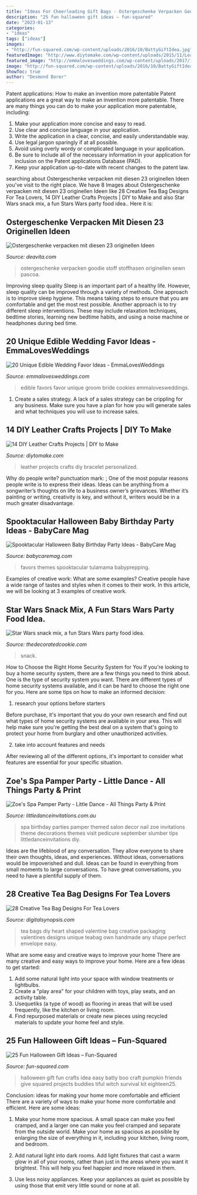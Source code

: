 ```yaml
---
title: "Ideas For Cheerleading Gift Bags - Ostergeschenke Verpacken Goodie Stoff Stoffhasen Originellen Sewn Pascoa"
description: "25 fun halloween gift ideas – fun-squared"
date: "2023-01-13"
categories:
- "ideas"
tags: ["ideas"]
images:
- "http://fun-squared.com/wp-content/uploads/2016/10/BattyGiftIdea.jpg"
featuredImage: "http://www.diytomake.com/wp-content/uploads/2015/11/Leather-bracelet.jpg"
featured_image: "http://emmalovesweddings.com/wp-content/uploads/2017/10/bride-and-groom-cookies-edible-wedding-favors.jpg"
image: "http://fun-squared.com/wp-content/uploads/2016/10/BattyGiftIdea.jpg"
ShowToc: true
author: "Desmond Borer"
---
```



Patent applications: How to make an invention more patentable
Patent applications are a great way to make an invention more patentable. There are many things you can do to make your application more patentable, including: 
1. Make your application more concise and easy to read.
2. Use clear and concise language in your application. 
3. Write the application in a clear, concise, and easily understandable way. 
4. Use legal jargon sparingly if at all possible. 
5. Avoid using overly wordy or complicated language in your application. 
6. Be sure to include all of the necessary information in your application for inclusion on the Patent applications Database (PAD). 
7. Keep your application up-to-date with recent changes to the patent law.

	

		
searching about Ostergeschenke verpacken mit diesen 23 originellen Ideen you've visit to the right place. We have 8 Images about Ostergeschenke verpacken mit diesen 23 originellen Ideen like 28 Creative Tea Bag Designs For Tea Lovers, 14 DIY Leather Crafts Projects | DIY to Make and also Star Wars snack mix, a fun Stars Wars party food idea.. Here it is:
		
    
## Ostergeschenke Verpacken Mit Diesen 23 Originellen Ideen

<img loading=lazy src="http://deavita.com/wp-content/uploads/2016/02/verpacken-ostergeschenke-stoff-hase-basteln-bunt-akzente.jpeg" onerror="this.onerror=null;this.src='https://tse2.mm.bing.net/th?id=OIP.CWN95uGu1rIkFJVC-G2NvAHaLH&amp;pid=15.1';" alt="Ostergeschenke verpacken mit diesen 23 originellen Ideen">

_Source: deavita.com_

>ostergeschenke verpacken goodie stoff stoffhasen originellen sewn pascoa. 

	

Improving sleep quality
Sleep is an important part of a healthy life. However, sleep quality can be improved through a variety of methods. One approach is to improve sleep hygiene. This means taking steps to ensure that you are comfortable and get the most rest possible. Another approach is to try different sleep interventions. These may include relaxation techniques, bedtime stories, learning new bedtime habits, and using a noise machine or headphones during bed time.

    
## 20 Unique Edible Wedding Favor Ideas - EmmaLovesWeddings

<img loading=lazy src="http://emmalovesweddings.com/wp-content/uploads/2017/10/bride-and-groom-cookies-edible-wedding-favors.jpg" onerror="this.onerror=null;this.src='https://tse4.mm.bing.net/th?id=OIP.VLg_5BjBJNTCGey0NPkEHgHaLH&amp;pid=15.1';" alt="20 Unique Edible Wedding Favor Ideas - EmmaLovesWeddings">

_Source: emmalovesweddings.com_

>edible favors favor unique groom bride cookies emmalovesweddings. 

	

1. Create a sales strategy. A lack of a sales strategy can be crippling for any business. Make sure you have a plan for how you will generate sales and what techniques you will use to increase sales.

    
## 14 DIY Leather Crafts Projects | DIY To Make

<img loading=lazy src="http://www.diytomake.com/wp-content/uploads/2015/11/Leather-bracelet.jpg" onerror="this.onerror=null;this.src='https://tse4.mm.bing.net/th?id=OIP.IsXNr_N4XWGdUsPDVZmLQAHaKq&amp;pid=15.1';" alt="14 DIY Leather Crafts Projects | DIY to Make">

_Source: diytomake.com_

>leather projects crafts diy bracelet personalized. 

	

Why do people write?
punctuation mark: ;
One of the most popular reasons people write is to express their ideas. Ideas can be anything from a songwriter’s thoughts on life to a business owner’s grievances. Whether it’s painting or writing, creativity is key, and without it, writers would be in a much greater disadvantage.

    
## Spooktacular Halloween Baby Birthday Party Ideas - BabyCare Mag

<img loading=lazy src="https://www.babycaremag.com/wp-content/uploads/2016/09/35f169f4e4fb11a070a2831bca53336d.jpg" onerror="this.onerror=null;this.src='https://tse4.mm.bing.net/th?id=OIP.Ee0PM7b-y5rgHRl6bONDbQHaKX&amp;pid=15.1';" alt="Spooktacular Halloween Baby Birthday Party Ideas - BabyCare Mag">

_Source: babycaremag.com_

>favors themes spooktacular tulamama babyprepping. 

	

Examples of creative work: What are some examples?
Creative people have a wide range of tastes and styles when it comes to their work. In this article, we will be looking at 3 examples of creative work.

    
## Star Wars Snack Mix, A Fun Stars Wars Party Food Idea.

<img loading=lazy src="https://thedecoratedcookie.com/wp-content/uploads/2015/12/star-wars-snack-mix-pinterest-image.jpg" onerror="this.onerror=null;this.src='https://tse2.mm.bing.net/th?id=OIP.lSQw-d15I4uR8sea-BQHWQHaTC&amp;pid=15.1';" alt="Star Wars snack mix, a fun Stars Wars party food idea.">

_Source: thedecoratedcookie.com_

>snack. 

	

How to Choose the Right Home Security System for You
If you're looking to buy a home security system, there are a few things you need to think about. One is the type of security system you want. There are different types of home security systems available, and it can be hard to choose the right one for you. Here are some tips on how to make an informed decision: 
1. research your options before starters

Before purchase, it's important that you do your own research and find out what types of home security systems are available in your area. This will help make sure you're getting the best deal on a system that's going to protect your home from burglary and other unauthorized activities. 

2. take into account features and needs

After reviewing all of the different options, it's important to consider what features are essential for your specific situation.

    
## Zoe&#039;s Spa Pamper Party - Little Dance - All Things Party &amp; Print

<img loading=lazy src="https://cdn3.bigcommerce.com/s-zzx0lnhv/product_images/uploaded_images/b7e06409-2eff-4090-a9ae-ddf19e80a18b.jpg?t=1428388654" onerror="this.onerror=null;this.src='https://tse1.mm.bing.net/th?id=OIP.cF3oh0RCpVmfNpn_cNrGYwAAAA&amp;pid=15.1';" alt="Zoe&#039;s Spa Pamper Party - Little Dance - All Things Party &amp; Print">

_Source: littledanceinvitations.com.au_

>spa birthday parties pamper themed salon decor nail zoe invitations theme decorations themes visit pedicure september slumber tips littledanceinvitations diy. 

	

Ideas are the lifeblood of any conversation. They allow everyone to share their own thoughts, ideas, and experiences. Without ideas, conversations would be impoverished and dull. Ideas can be found in everything from small moments to large conversations. To have great conversations, you need to have a plentiful supply of them.

    
## 28 Creative Tea Bag Designs For Tea Lovers

<img loading=lazy src="https://digitalsynopsis.com/wp-content/uploads/2016/05/creative-unique-tea-bag-packaging-18.jpg" onerror="this.onerror=null;this.src='https://tse3.mm.bing.net/th?id=OIP.OSGwnVkCq_iFBpZ_vJXQYQHaLH&amp;pid=15.1';" alt="28 Creative Tea Bag Designs For Tea Lovers">

_Source: digitalsynopsis.com_

>tea bags diy heart shaped valentine bag creative packaging valentines designs unique teabag own handmade any shape perfect envelope easy. 

	

What are some easy and creative ways to improve your home
There are many creative and easy ways to improve your home. Here are a few ideas to get started: 
1. Add some natural light into your space with window treatments or lightbulbs. 
2. Create a "play area" for your children with toys, play seats, and an activity table. 
3. Usequetiks (a type of wood) as flooring in areas that will be used frequently, like the kitchen or living room. 
4. Find repurposed materials or create new pieces using recycled materials to update your home feel and style.

    
## 25 Fun Halloween Gift Ideas – Fun-Squared

<img loading=lazy src="http://fun-squared.com/wp-content/uploads/2016/10/BattyGiftIdea.jpg" onerror="this.onerror=null;this.src='https://tse3.mm.bing.net/th?id=OIP.hTbA7Emc6646kCDm7TGcxQHaLE&amp;pid=15.1';" alt="25 Fun Halloween Gift Ideas – Fun-Squared">

_Source: fun-squared.com_

>halloween gift fun crafts idea easy batty boo craft pumpkin friends give squared projects buddies tiful witch survival kit eighteen25. 

	

Conclusion: ideas for making your home more comfortable and efficient
There are a variety of ways to make your home more comfortable and efficient. Here are some ideas: 
1. Make your home more spacious. A small space can make you feel cramped, and a larger one can make you feel cramped and separate from the outside world. Make your home as spacious as possible by enlarging the size of everything in it, including your kitchen, living room, and bedroom.

2. Add natural light into dark rooms. Add light fixtures that cast a warm glow in all of your rooms, rather than just in the areas where you want it brightest. This will help you feel happier and more relaxed in them.

3. Use less noisy appliances. Keep your appliances as quiet as possible by using those that emit very little sound or none at all.


